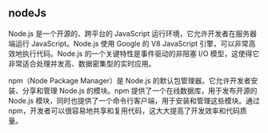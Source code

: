 ## nodeJs

Node.js 是一个开源的、跨平台的 JavaScript 运行环境，它允许开发者在服务器端运行 JavaScript。Node.js 使用 Google 的 V8 JavaScript 引擎，可以非常高效地执行代码。Node.js 的一个关键特性是事件驱动的非阻塞 I/O 模型，这使得它非常适合处理并发高、数据密集型的实时应用。

npm（Node Package Manager）是 Node.js 的默认包管理器。它允许开发者安装、分享和管理 Node.js 的模块。npm 提供了一个在线数据库，用于发布开源的 Node.js 模块，同时也提供了一个命令行客户端，用于安装和管理这些模块。通过 npm，开发者可以很容易地共享和复用代码，这大大提高了开发效率和代码质量。

